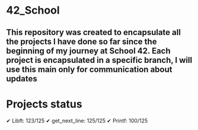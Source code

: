# 42_School

This repository was created to encapsulate all the projects I have done so far since the beginning of my journey at School 42. 
Each project is encapsulated in a specific branch, I will use this main only for communication about updates
------------------------------------------------------------------------------------------------------------------------------

# Projects status

✔  Libft: 123/125
✔  get_next_line: 125/125
✔  Printf: 100/125

